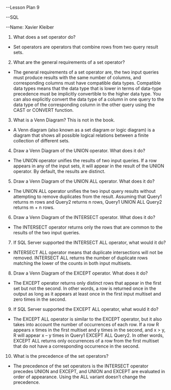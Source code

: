 --Lesson Plan 9

--SQL

--Name: Xavier Kleiber


1. What does a set operator do?  
 - Set operators are operators that combine rows from two query result sets.

2. What are the general requirements of a set operator?  
 - The general requirements of a set operator are, the two input queries must produce results with the same number of columns, and corresponding columns must have compatible data types. Compatible data types means that the data type that is lower in terms of data-type precedence must be implicitly convertible to the higher data type. You  can also explicitly convert the data type of a column in one query to the data type of the corresponding column in the other query using the CAST or CONVERT function.

3. What is a Venn Diagram? This is not in the book.  
 - A Venn diagram (also known as a set diagram or logic diagram) is a diagram that shows all possible logical relations between a finite collection of different sets.

4. Draw a Venn Diagram of the UNION operator. What does it do?  
 - The UNION operator unifies the results of two input queries. If a row appears in any of the input sets, it will appear in the result of the UNION operator. By default, the results are distinct.

5. Draw a Venn Diagram of the UNION ALL operator. What does it do?  
 - The UNION ALL operator unifies the two input query results without attempting to remove duplicates from the result. Assuming that Query1 returns m rows and Query2 returns n rows, Query1 UNION ALL Query2 returns m + n rows.

6. Draw a Venn Diagram of the INTERSECT operator. What does it do?  
 - The INTERSECT operator returns only the rows that are common to the results of the two input queries.

7. If SQL Server supported the INTERSECT ALL operator, what would it do?
 - INTERSECT ALL operator means that duplicate intersections will not be removed. INTERSECT ALL returns the number of duplicate rows matching the lower of the counts in both input multisets.

8. Draw a Venn Diagram of the EXCEPT operator. What does it do?  
 - The EXCEPT operator returns only distinct rows that appear in the first set but not the second. In other words, a row is returned once in the output as long as it appears at least once in the first input multiset and zero times in the second.

9. If SQL Server supported the EXCEPT ALL operator, what would it do?
 - The EXCEPT ALL operator is similar to the EXCEPT operator, but it also takes into account the number of occurrences of each row. If a row R appears x times in the first multiset and y times in the second, and x > y, R will appear x – y times in Query1 EXCEPT ALL Query2. In other words, EXCEPT ALL returns only occurrences of a row from the first multiset that do not have a corresponding occurrence in the second.

10. What is the precedence of the set operators?  
 - The precedence of the set operators is the INTERSECT operator precedes UNION and EXCEPT, and UNION and EXCEPT are evaluated in order of appearance. Using the ALL variant doesn’t change the precedence.

